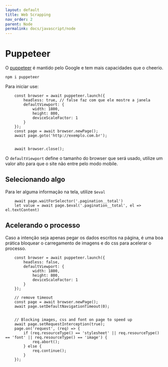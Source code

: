 ```yaml
---
layout: default
title: Web Scrapping
nav_order: 2
parent: Node
permalink: docs/javascript/node
---
```


# Puppeteer

O [puppeteer](https://github.com/puppeteer/puppeteer) é mantido pelo Google e tem mais capacidades que o cheerio.

```
npm i puppeteer
```

Para iniciar use:

```
    const browser = await puppeteer.launch({
        headless: true, // false faz com que ele mostre a janela
        defaultViewport: {
            width: 1800,
            height: 800,
            deviceScaleFactor: 1
        }
    });
    const page = await browser.newPage();
    await page.goto('http://exemplo.com.br');
  
    
    await browser.close();
```

O `defaultViewport` define o tamanho do browser que será usado, utilize um valor alto para que o site não entre pelo modo mobile.

## Selecionando algo

Para ler alguma informação na tela, utilize `$eval`

```
    await page.waitForSelector('.pagination__total')
    let value = await page.$eval('.pagination__total', el => el.textContent)
```

## Acelerando o processo

Caso a intenção seja apenas pegar os dados escritos na página, é uma boa prática bloquear o carregamento de imagens e do css para acelerar o processo.

```
    const browser = await puppeteer.launch({
        headless: false,
        defaultViewport: {
            width: 1800,
            height: 800,
            deviceScaleFactor: 1
        }
    });

    // remove timeout
    const page = await browser.newPage();
    await page.setDefaultNavigationTimeout(0);


    // Blocking images, css and font on page to speed up
    await page.setRequestInterception(true);
    page.on('request', (req) => {
        if (req.resourceType() == 'stylesheet' || req.resourceType() == 'font' || req.resourceType() == 'image') {
            req.abort();
        } else {
            req.continue();
        }
    });
```